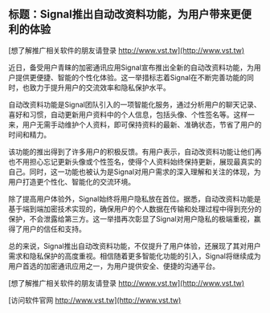 ## **标题：Signal推出自动改资料功能，为用户带来更便利的体验**

[想了解推广相关软件的朋友请登录 http://www.vst.tw](http://www.vst.tw)

近日，备受用户青睐的加密通讯应用Signal宣布推出全新的自动改资料功能，为用户提供更便捷、智能的个性化体验。这一举措标志着Signal在不断完善功能的同时，也致力于提升用户的交流效率和隐私保护水平。

自动改资料功能是Signal团队引入的一项智能化服务，通过分析用户的聊天记录、喜好和习惯，自动更新用户资料中的个人信息，包括头像、个性签名等。这样一来，用户无需手动维护个人资料，即可保持资料的最新、准确状态，节省了用户的时间和精力。

该功能的推出得到了许多用户的积极反馈。有用户表示，自动改资料功能让他们再也不用担心忘记更新头像或个性签名，使得个人资料始终保持更新，展现最真实的自己。同时，这一功能也被认为是Signal对用户需求的深入理解和关注的体现，为用户打造更个性化、智能化的交流环境。

除了提高用户体验外，Signal始终将用户隐私放在首位。据悉，自动改资料功能是基于端到端加密技术实现的，确保用户的个人数据在传输和处理过程中得到充分的保护，不会泄露给第三方。这一举措再次彰显了Signal对用户隐私的极端重视，赢得了用户的信任和支持。

总的来说，Signal推出自动改资料功能，不仅提升了用户体验，还展现了其对用户需求和隐私保护的高度重视。相信随着更多智能化功能的引入，Signal将继续成为用户首选的加密通讯应用之一，为用户提供安全、便捷的沟通平台。

[想了解推广相关软件的朋友请登录 http://www.vst.tw](http://www.vst.tw)


[访问软件官网 http://www.vst.tw](http://www.vst.tw)
